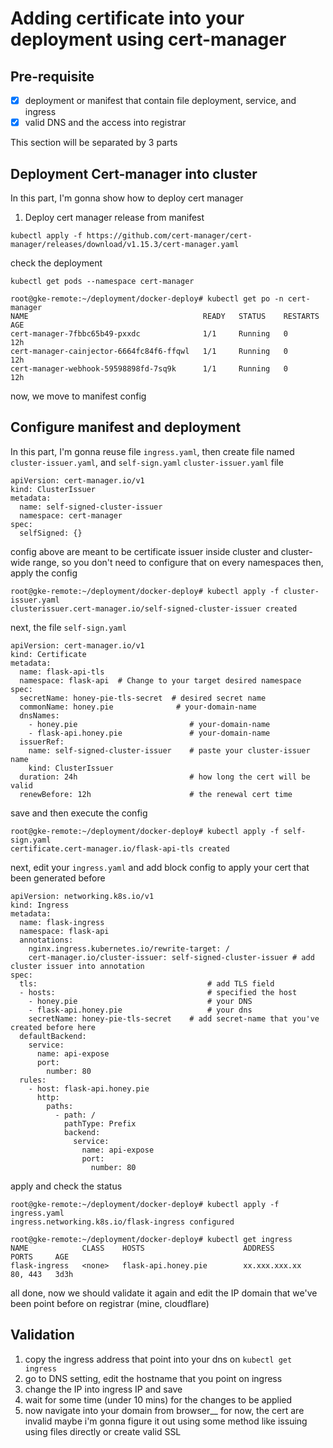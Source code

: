 # Adding certificate into your deployment using cert-manager
## Pre-requisite
- [x] deployment or manifest that contain file deployment, service, and ingress
- [x] valid DNS and the access into registrar

This section will be separated by 3 parts

## Deployment Cert-manager into cluster
In this part, I'm gonna show how to deploy cert manager

1. Deploy cert manager release from manifest
```
kubectl apply -f https://github.com/cert-manager/cert-manager/releases/download/v1.15.3/cert-manager.yaml
```
check the deployment
```
kubectl get pods --namespace cert-manager

root@gke-remote:~/deployment/docker-deploy# kubectl get po -n cert-manager
NAME                                       READY   STATUS    RESTARTS   AGE
cert-manager-7fbbc65b49-pxxdc              1/1     Running   0          12h
cert-manager-cainjector-6664fc84f6-ffqwl   1/1     Running   0          12h
cert-manager-webhook-59598898fd-7sq9k      1/1     Running   0          12h
```
now, we move to manifest config 
## Configure manifest and deployment
In this part, I'm gonna reuse file ```ingress.yaml```, then create file named ```cluster-issuer.yaml```, and ```self-sign.yaml```
```cluster-issuer.yaml``` file
```
apiVersion: cert-manager.io/v1
kind: ClusterIssuer
metadata:
  name: self-signed-cluster-issuer
  namespace: cert-manager
spec:
  selfSigned: {}
```
config above are meant to be certificate issuer inside cluster and cluster-wide range, so you don't need to configure that on every namespaces
then, apply the config
```
root@gke-remote:~/deployment/docker-deploy# kubectl apply -f cluster-issuer.yaml 
clusterissuer.cert-manager.io/self-signed-cluster-issuer created
```
next, the file ```self-sign.yaml```
```
apiVersion: cert-manager.io/v1
kind: Certificate
metadata:
  name: flask-api-tls
  namespace: flask-api  # Change to your target desired namespace
spec:
  secretName: honey-pie-tls-secret  # desired secret name
  commonName: honey.pie              # your-domain-name
  dnsNames:
    - honey.pie                         # your-domain-name
    - flask-api.honey.pie               # your-domain-name
  issuerRef:
    name: self-signed-cluster-issuer    # paste your cluster-issuer name
    kind: ClusterIssuer
  duration: 24h                         # how long the cert will be valid
  renewBefore: 12h                      # the renewal cert time
```
save and then execute the config
```
root@gke-remote:~/deployment/docker-deploy# kubectl apply -f self-sign.yaml 
certificate.cert-manager.io/flask-api-tls created
```

next, edit your ```ingress.yaml```
and add block config to apply your cert that been generated before
```
apiVersion: networking.k8s.io/v1
kind: Ingress
metadata:
  name: flask-ingress
  namespace: flask-api
  annotations:
    nginx.ingress.kubernetes.io/rewrite-target: /
    cert-manager.io/cluster-issuer: self-signed-cluster-issuer # add cluster issuer into annotation
spec:
  tls:                                      # add TLS field
  - hosts:                                  # specified the host
    - honey.pie                             # your DNS
    - flask-api.honey.pie                   # your dns
    secretName: honey-pie-tls-secret    # add secret-name that you've created before here
  defaultBackend: 
    service:
      name: api-expose
      port:
        number: 80
  rules:
    - host: flask-api.honey.pie
      http:
        paths:
          - path: /
            pathType: Prefix
            backend:
              service:
                name: api-expose
                port:
                  number: 80
```
apply and check the status
```
root@gke-remote:~/deployment/docker-deploy# kubectl apply -f ingress.yaml 
ingress.networking.k8s.io/flask-ingress configured

root@gke-remote:~/deployment/docker-deploy# kubectl get ingress
NAME            CLASS    HOSTS                      ADDRESS         PORTS     AGE
flask-ingress   <none>   flask-api.honey.pie        xx.xxx.xxx.xx   80, 443   3d3h
```
all done, now we should validate it again and edit the IP domain that we've been point before on registrar (mine, cloudflare)
## Validation
1. copy the ingress address that point into your dns on ```kubectl get ingress```
2. go to DNS setting, edit the hostname that you point on ingress
3. change the IP into ingress IP and save
4. wait for some time (under 10 mins) for the changes to be applied
5. now navigate into your domain from browser__
for now, the cert are invalid maybe i'm gonna figure it out using some method like issuing using files directly or create valid SSL 
